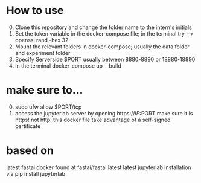 # How to use
0. Clone this repository and change the folder name to the intern's initials
1. Set the token variable in the docker-compose file; in the terminal try --> openssl rand -hex 32
2. Mount the relevant folders in docker-compose; usually the data folder and experiment folder
3. Specify Serverside $PORT usually between 8880-8890 or 18880-18890
3. in the terminal docker-compose up --build

# make sure to...
0. sudo ufw allow $PORT/tcp
1. access the jupyterlab server by opening https://$IP:$PORT  make sure it is https! not http. this docker file take advantage of a self-signed certificate

# based on 
latest fastai docker found at fastai/fastai:latest
latest jupyterlab installation via pip install jupyterlab